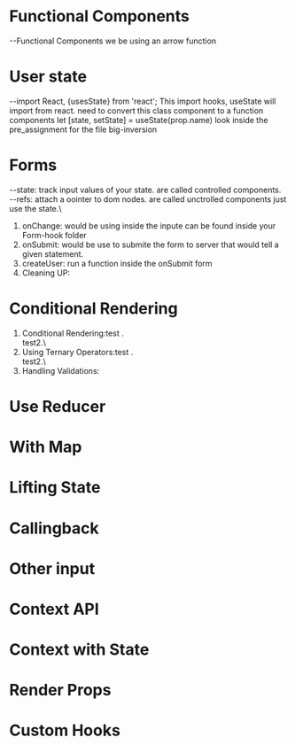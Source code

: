 # Functional Components
--Functional Components we be using an arrow function



# User state
--import React, {usesState} from 'react';
This import hooks, useState will import from react. need 
to convert this class component to a function components
let [state, setState] = useState(prop.name)
look inside the  pre_assignment for the file big-inversion





# Forms
--state: track input values of your state. are called controlled components.\
--refs: attach a oointer to dom nodes. are called unctrolled components
just use the state.\

1. onChange: would be using inside the inpute can be found inside your Form-hook folder
2.  onSubmit: would be use to submite the form to server that would tell a given statement.
3.  createUser: run a function inside the onSubmit form
3.  Cleaning UP: 



# Conditional Rendering

1. Conditional Rendering:test .\
test2.\
2. Using Ternary Operators:test      .\
test2.\
3. Handling Validations: 






# Use Reducer






# With Map





# Lifting State





# Callingback






# Other input






# Context API





# Context with State




# Render Props




# Custom Hooks




